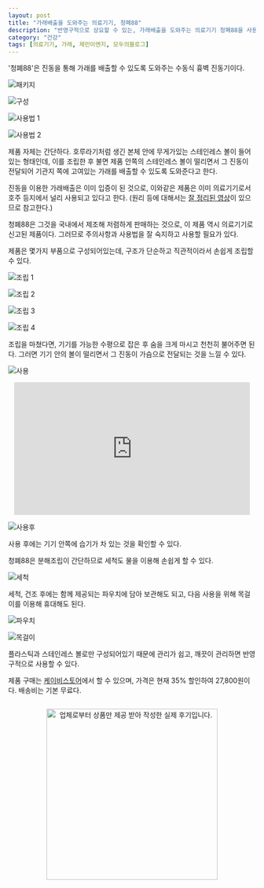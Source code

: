 ```yaml
---
layout: post
title: "가래배출을 도와주는 의료기기, 청폐88"
description: "반영구적으로 상요할 수 있는, 가래배출을 도와주는 의료기기 청폐88을 사용해봤다."
category: "건강"
tags: [의료기기, 가래, 제민이엔지, 모두의블로그]
---
```


'청폐88'은 진동을 통해 가래를 배출할 수 있도록 도와주는 수동식 흉벽 진동기이다.

![패키지](https://images2.imgbox.com/b8/5f/5Pz7F5Az_o.jpg)

![구성](https://images2.imgbox.com/84/95/FvPCD4Zu_o.jpg)

![사용법 1](https://images2.imgbox.com/80/0c/D0gBtjVD_o.jpg)

![사용법 2](https://images2.imgbox.com/ac/8e/FxDkVuii_o.jpg)

제품 자체는 간단하다.
호루라기처럼 생긴 본체 안에 무게가있는 스테인레스 볼이 들어있는 형태인데,
이를 조립한 후 불면 제품 안쪽의 스테인레스 볼이 떨리면서 그 진동이 전달되어
기관지 쪽에 고여있는 가래를 배출할 수 있도록 도와준다고 한다.

진동을 이용한 가래배출은 이미 입증이 된 것으로,
이와같은 제품은 이미 의료기기로서 호주 등지에서 널리 사용되고 있다고 한다.
(원리 등에 대해서는 [잘 정리된 영상](https://www.youtube.com/watch?v=7LzHQehMNog)이 있으므로 참고한다.)

청폐88은 그것을 국내에서 제조해 저렴하게 판매하는 것으로,
이 제품 역시 의료기기로 신고된 제품이다.
그러므로 주의사항과 사용법을 잘 숙지하고 사용할 필요가 있다.

제품은 몇가지 부품으로 구성되어있는데,
구조가 단순하고 직관적이라서 손쉽게 조립할 수 있다.

![조립 1](https://images2.imgbox.com/ff/49/keI0bzvl_o.jpg)

![조립 2](https://images2.imgbox.com/42/23/ony2HoYz_o.jpg)

![조립 3](https://images2.imgbox.com/bf/8b/MlinUWbK_o.jpg)

![조립 4](https://images2.imgbox.com/52/b2/oI3nds4T_o.jpg)

조립을 마쳤다면, 기기를 가능한 수평으로 잡은 후
숨을 크게 마시고 천천히 불어주면 된다.
그러면 기기 안의 볼이 떨리면서 그 진동이 가슴으로 전달되는 것을 느낄 수 있다.

![사용](https://images2.imgbox.com/1d/0d/ow8Ns3Ck_o.jpg)

<center><iframe width="480" height="270" src="https://www.youtube.com/embed/3MvPC7G_Za0" frameborder="0" allow="accelerometer; autoplay; clipboard-write; encrypted-media; gyroscope; picture-in-picture" allowfullscreen></iframe></center>

![사용후](https://images2.imgbox.com/e6/70/WmEPgver_o.jpg)

사용 후에는 기기 안쪽에 습기가 차 있는 것을 확인할 수 있다.

청폐88은 분해조립이 간단하므로 세척도 물을 이용해 손쉽게 할 수 있다.

![세척](https://images2.imgbox.com/22/42/hPMKkcfL_o.jpg)

세척, 건조 후에는 함께 제공되는 파우치에 담아 보관해도 되고,
다음 사용을 위해 목걸이를 이용해 휴대해도 된다.

![파우치](https://images2.imgbox.com/1f/9c/3zh9CDO2_o.jpg)

![목걸이](https://images2.imgbox.com/1a/25/6MTvynku_o.jpg)

플라스틱과 스테인레스 볼로만 구성되어있기 때문에 관리가 쉽고,
깨끗이 관리하면 반영구적으로 사용할 수 있다.

제품 구매는 [케이비스토어](https://smartstore.naver.com/kbstore/products/2082613348)에서 할 수 있으며,
가격은 현재 35% 할인하여 27,800원이다.
배송비는 기본 무료다.



<div style="text-align: center; margin: 2em;"><img width="348" src="https://modublog.co.kr/img/sponser_img.php?mb_mb=reznoagmailcom&wr_wr=563466&bo_table=life&p_wr_wr=33367" alt="업체로부터 상품만 제공 받아 작성한 실제 후기입니다." /></div>
